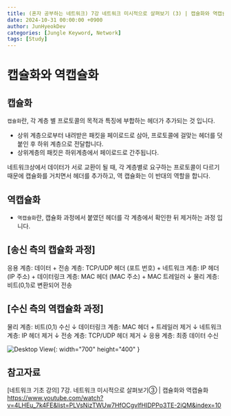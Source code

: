```yaml
---
title: (혼자 공부하는 네트워크) 7강 네트워크 미시적으로 살펴보기 (3) | 캡슐화와 역캡슐화
date: 2024-10-31 00:00:00 +0900
author: JunHyeokDev
categories: [Jungle Keyword, Network]
tags: [Study]
---
```


# 캡슐화와 역캡슐화

## 캡슐화

`캡슐화`란, 각 계층 별 프로토콜의 목적과 특징에 부합하는 헤더가 추가되는 것 입니다.

- 상위 계층으로부터 내려받은 패킷을 페이로드로 삼아,  프로토콜에 걸맞는 헤더를 덧붙인 후 하위 계층으로 전달합니다.
- 상위계층의 패킷은 하위계층에서 페이로드로 간주됩니다.

네트워크상에서 데이터가 서로 교환이 될 때, 각 계층별로 요구하는 프로토콜이 다르기 때문에 캡슐화를 거치면서 헤더를 추가하고, 역 캡슐화는 이 반대의 역할을 합니다.

## 역캡슐화

- `역캡슐화`란, 캡슐화 과정에서 붙였던 헤더를 각 계층에서 확인한 뒤 제거하는 과정 입니다.

## [송신 측의 캡슐화 과정]

응용 계층:    데이터
           +
전송 계층:    TCP/UDP 헤더 (포트 번호)
           +
네트워크 계층: IP 헤더 (IP 주소)
           +
데이터링크 계층: MAC 헤더 (MAC 주소) + MAC 트레일러
           ↓
물리 계층:    비트(0,1)로 변환되어 전송

## [수신 측의 역캡슐화 과정]

물리 계층:    비트(0,1) 수신
           ↓
데이터링크 계층: MAC 헤더 + 트레일러 제거
           ↓
네트워크 계층: IP 헤더 제거
           ↓
전송 계층:    TCP/UDP 헤더 제거
           ↓
응용 계층:    최종 데이터 수신

![Desktop View](/assets/cap_and_encap.png){: width="700" height="400" }

## 참고자료
[네트워크 기초 강의] 7강. 네트워크 미시적으로 살펴보기③ | 캡슐화와 역캡슐화
https://www.youtube.com/watch?v=4LHEu_7k4FE&list=PLVsNizTWUw7HfOCgvlfHIDPPo3TE-2iQM&index=10